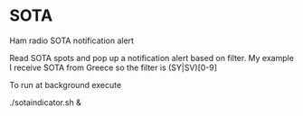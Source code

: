 # SOTA
Ham radio SOTA notification alert

Read SOTA spots and pop up a notification alert based on filter.
My example I receive SOTA from Greece so the filter is (SY|SV)[0-9]

To run at background execute 

./sotaindicator.sh &
